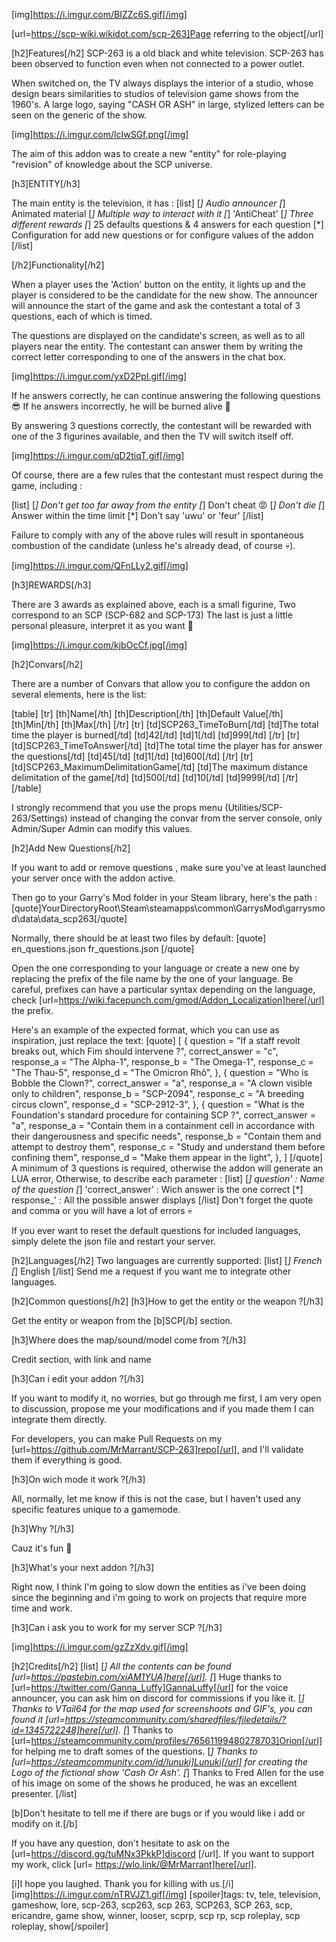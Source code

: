 [img]https://i.imgur.com/BIZZc6S.gif[/img]

[url=https://scp-wiki.wikidot.com/scp-263]Page referring to the object[/url]

[h2]Features[/h2]
SCP-263 is a old black and white television.
SCP-263 has been observed to function even when not connected to a power outlet.

When switched on, the TV always displays the interior of a studio, whose design bears similarities to studios of television game shows from the 1960's.
A large logo, saying "CASH OR ASH" in large, stylized letters can be seen on the generic of the show.

[img]https://i.imgur.com/lcIwSGf.png[/img]

The aim of this addon was to create a new "entity" for role-playing "revision" of knowledge about the SCP universe.

[h3]ENTITY[/h3]

The main entity is the television, it has :
[list]
[*]  Audio announcer
[*]  Animated material
[*]  Multiple way to interact with it 
[*]  'AntiCheat'
[*]  Three different rewards
[*]  25 defaults questions & 4 answers for each question
[*]  Configuration for add new questions or for configure values of the addon
[/list]

[/h2]Functionality[/h2]

When a player uses the 'Action' button on the entity, it lights up and the player is considered to be the candidate for the new show.
The announcer will announce the start of the game and ask the contestant a total of 3 questions, each of which is timed.

The questions are displayed on the candidate's screen, as well as to all players near the entity.
The contestant can answer them by writing the correct letter corresponding to one of the answers in the chat box.

[img]https://i.imgur.com/yxD2PpI.gif[/img]

If he answers correctly, he can continue answering the following questions 😎
If he answers incorrectly, he will be burned alive 🥵

By answering 3 questions correctly, the contestant will be rewarded with one of the 3 figurines available, and then the TV will switch itself off.

[img]https://i.imgur.com/qD2tiqT.gif[/img]

Of course, there are a few rules that the contestant must respect during the game, including :

[list]
[*]  Don't get too far away from the entity
[*]  Don't cheat 😡
[*]  Don't die
[*]  Answer within the time limit
[*]  Don't say 'uwu' or 'feur'
[/list]

Failure to comply with any of the above rules will result in spontaneous combustion of the candidate (unless he's already dead, of course 💀).

[img]https://i.imgur.com/QFnLLy2.gif[/img]

[h3]REWARDS[/h3]

There are 3 awards as explained above, each is a small figurine,
Two correspond to an SCP (SCP-682 and SCP-173)
The last is just a little personal pleasure, interpret it as you want 🙂

[img]https://i.imgur.com/kjbOcCf.jpg[/img]

[h2]Convars[/h2]

There are a number of Convars that allow you to configure the addon on several elements, here is the list:


[table]
[tr]
[th]Name[/th]
[th]Description[/th]
[th]Default Value[/th]
[th]Min[/th]
[th]Max[/th]
[/tr]
[tr]
[td]SCP263_TimeToBurn[/td]
[td]The total time the player is burned[/td]
[td]42[/td]
[td]1[/td]
[td]999[/td]
[/tr]
[tr]
[td]SCP263_TimeToAnswer[/td]
[td]The total time the player has for answer the questions[/td]
[td]45[/td]
[td]1[/td]
[td]600[/td]
[/tr]
[tr]
[td]SCP263_MaximumDelimitationGame[/td]
[td]The maximum distance delimitation of the game[/td]
[td]500[/td]
[td]10[/td]
[td]9999[/td]
[/tr]
[/table]

I strongly recommend that you use the props menu (Utilities/SCP-263/Settings) instead of changing the convar from the server console, only Admin/Super Admin can modify this values.

[h2]Add New Questions[/h2]

If you want to add or remove questions , make sure you've at least launched your server once with the addon active.

Then go to your Garry's Mod folder in your Steam library, here's the path : 
[quote]YourDirectoryRoot\Steam\steamapps\common\GarrysMod\garrysmod\data\data_scp263[/quote]

Normally, there should be at least two files by default: 
[quote]
en_questions.json
fr_questions.json
[/quote]

Open the one corresponding to your language or create a new one by replacing the prefix of the file name by the one of your language. Be careful, prefixes can have a particular syntax depending on the language, check [url=https://wiki.facepunch.com/gmod/Addon_Localization]here[/url] the prefix.

Here's an example of the expected format, which you can use as inspiration, just replace the text:
[quote]
[
    {
		question = "If a staff revolt breaks out, which Fim should intervene ?",
		correct_answer = "c",
		response_a = "The Alpha-1",
		response_b = "The Omega-1",
		response_c = "The Thau-5",
		response_d = "The Omicron Rhô",
	},
	{
		question = "Who is Bobble the Clown?",
		correct_answer = "a",
		response_a = "A clown visible only to children",
		response_b = "SCP-2094",
		response_c = "A breeding circus clown",
		response_d = "SCP-2912-3",
	},
    {
		question = "What is the Foundation's standard procedure for containing SCP ?",
		correct_answer = "a",
		response_a = "Contain them in a containment cell in accordance with their dangerousness and specific needs",
		response_b = "Contain them and attempt to destroy them",
		response_c = "Study and understand them before confining them",
		response_d = "Make them appear in the light",
	},
]
[/quote]
A minimum of 3 questions is required, otherwise the addon will generate an LUA error,
Otherwise, to describe each parameter :
[list]
[*] question' : Name of the question
[*] 'correct_answer' : Wich answer is the one correct
[*] response_' : All the possible answer displays
[/list]
Don't forget the quote and comma or you will have a lot of errors 💀

If you ever want to reset the default questions for included languages, simply delete the json file and restart your server.

[h2]Languages[/h2]
Two languages are currently supported:
[list]
[*]  French
[*]  English
[/list]
Send me a request if you want me to integrate other languages.

[h2]Common questions[/h2]
[h3]How to get the entity or the weapon ?[/h3]

Get the entity or weapon from the [b]SCP[/b] section.

[h3]Where does the map/sound/model come from ?[/h3]

Credit section, with link and name

[h3]Can i edit your addon ?[/h3]

If you want to modify it, no worries, but go through me first, I am very open to discussion, propose me your modifications and if you made them I can integrate them directly.

For developers, you can make Pull Requests on my [url=https://github.com/MrMarrant/SCP-263]repo[/url], and I'll validate them if everything is good. 

[h3]On wich mode it work ?[/h3]

All, normally, let me know if this is not the case, but I haven't used any specific features unique to a gamemode.

[h3]Why ?[/h3]

Cauz it's fun 🤡

[h3]What's your next addon ?[/h3]

Right now, I think I'm going to slow down the entities as i've been doing since the beginning and i'm going to work on projects that require more time and work.

[h3]Can i ask you to work for my server SCP ?[/h3]

[img]https://i.imgur.com/gzZzXdv.gif[/img]


[h2]Credits[/h2]
[list]
[*] All the contents can be found [url=https://pastebin.com/xiAM1YUA]here[/url].
[*] Huge thanks to [url=https://twitter.com/Ganna_Luffy]GannaLuffy[/url] for the voice announcer, you can ask him on discord for commissions if you like it.
[*] Thanks to VTail64 for the map used for screenshoots and GIF's, you can found it [url=https://steamcommunity.com/sharedfiles/filedetails/?id=1345722248]here[/url].
[*] Thanks to [url=https://steamcommunity.com/profiles/76561199480278703]Orion[/url] for helping me to draft somes of the questions.
[*] Thanks to [url=https://steamcommunity.com/id/lunuki]Lunuki[/url] for creating the Logo of the fictional show 'Cash Or Ash'.
[*] Thanks to Fred Allen for the use of his image on some of the shows he produced, he was an excellent presenter.
[/list]


[b]Don't hesitate to tell me if there are bugs or if you would like i add or modify on it.[/b]

If you have any question, don't hesitate to ask on the [url=https://discord.gg/tuMNx3PkkP]discord [/url].
If you want to support my work, click [url= https://wlo.link/@MrMarrant]here[/url].


[i]I hope you laughed. Thank you for killing with us.[/i]
[img]https://i.imgur.com/nTRVJZ1.gif[/img]
[spoiler]tags: tv, tele, television, gameshow, lore, scp-263, scp263, scp 263, SCP263, SCP 263, scp, ericandre, game show, winner, looser, scprp, scp rp, scp roleplay, scp roleplay, show[/spoiler]